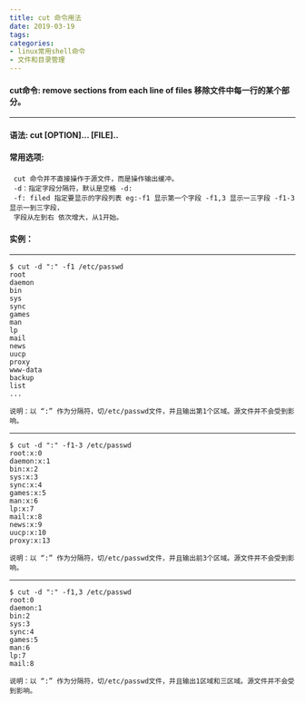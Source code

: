 ```yaml
---
title: cut 命令用法
date: 2019-03-19
tags:
categories: 
- linux常用shell命令
- 文件和目录管理
---
```

#### **cut命令:**  **remove sections from each line of files 移除文件中每一行的某个部分。**
---
<!-- more --> 
#### **语法:** cut [OPTION]... [FILE]..
#### **常用选项:** 
	 cut 命令并不直接操作于源文件，而是操作输出缓冲。
	 -d：指定字段分隔符，默认是空格 -d:
	 -f: filed 指定要显示的字段列表 eg:-f1 显示第一个字段 -f1,3 显示一三字段 -f1-3显示一到三字段，
	 字段从左到右 依次增大，从1开始。
#### **实例：** 
---
	$ cut -d ":" -f1 /etc/passwd 
	root
	daemon
	bin
	sys
	sync
	games
	man
	lp
	mail
	news
	uucp
	proxy
	www-data
	backup
	list
	...

	说明：以 “:” 作为分隔符，切/etc/passwd文件，并且输出第1个区域。源文件并不会受到影响。
----
	$ cut -d ":" -f1-3 /etc/passwd                                                  
	root:x:0
	daemon:x:1
	bin:x:2
	sys:x:3
	sync:x:4
	games:x:5
	man:x:6
	lp:x:7
	mail:x:8
	news:x:9
	uucp:x:10
	proxy:x:13

	说明：以 “:” 作为分隔符，切/etc/passwd文件，并且输出前3个区域。源文件并不会受到影响。
----
	$ cut -d ":" -f1,3 /etc/passwd                                                  
	root:0
	daemon:1
	bin:2
	sys:3
	sync:4
	games:5
	man:6
	lp:7
	mail:8

	说明：以 “:” 作为分隔符，切/etc/passwd文件，并且输出1区域和三区域。源文件并不会受到影响。
